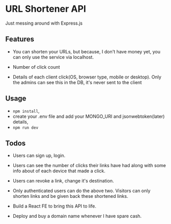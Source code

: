 # URL Shortener API

Just messing around with Express.js

## Features

- You can shorten your URLs, but because, I don't have money yet, you can only use the service via localhost.

- Number of click count

- Details of each client click(OS, browser type, mobile or desktop). Only the admins can see this in the DB, it's never sent to the client

## Usage

- `npm install`, 
- create your .env file and add your MONGO_URI and jsonwebtoken(later) details, 
- `npm run dev`


## Todos

- Users can sign up, login.

- Users can see the number of clicks their links have had along with some info about of each device that made a click.

- Users can revoke a link, change it's destination.

- Only authenticated users can do the above two. Visitors can only shorten links and be given back these shortened links.

- Build a React FE to bring this API to life.

- Deploy and buy a domain name whenever I have spare cash.
